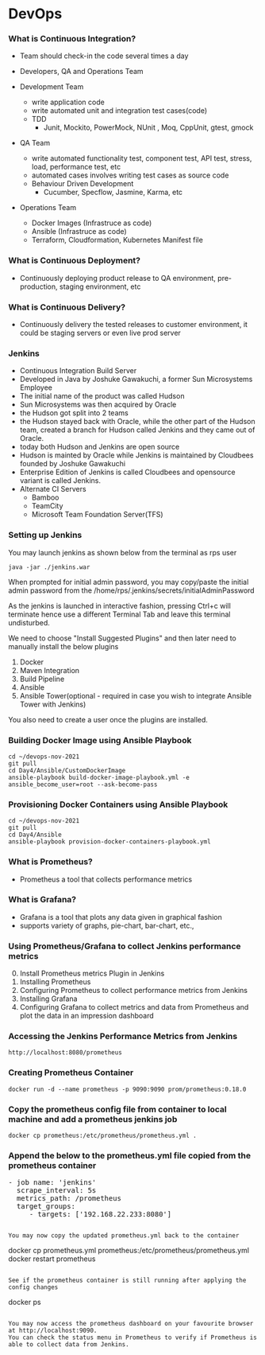 # DevOps

### What is Continuous Integration?
- Team should check-in the code several times a day
- Developers, QA and Operations Team

- Development Team
   - write application code
   - write automated unit and integration test cases(code)
   - TDD
      - Junit, Mockito, PowerMock, NUnit , Moq, CppUnit, gtest, gmock

- QA Team
   - write automated functionality test, component test, API test, stress, load, performance test, etc
   - automated cases involves writing test cases as source code
   - Behaviour Driven Development
       - Cucumber, Specflow, Jasmine, Karma, etc

- Operations Team
   - Docker Images (Infrastruce as code)
   - Ansible (Infrastruce as code)
   - Terraform, Cloudformation, Kubernetes Manifest file


### What is Continuous Deployment?
 - Continuously deploying product release to QA environment, pre-production, staging environment, etc


### What is Continuous Delivery?
 - Continuously delivery the tested releases to customer environment, it could be staging servers or even live prod server


### Jenkins
 - Continuous Integration Build Server
 - Developed in Java by Joshuke Gawakuchi, a former Sun Microsystems Employee
 - The initial name of the product was called Hudson
 - Sun Microsystems was then acquired by Oracle
 - the Hudson got split into 2 teams
 - the Hudson stayed back with Oracle, while the other part of the Hudson team, created a branch for Hudson called Jenkins and they came out of Oracle. 
 - today both Hudson and Jenkins are open source
 - Hudson is mainted by Oracle while Jenkins is maintained by Cloudbees founded by Joshuke Gawakuchi
 - Enterprise Edition of Jenkins is called Cloudbees and opensource variant is called Jenkins.
 - Alternate CI Servers
     - Bamboo
     - TeamCity
     - Microsoft Team Foundation Server(TFS)


### Setting up Jenkins
You may launch jenkins as shown below from the terminal as rps user
```
java -jar ./jenkins.war
```
When prompted for initial admin password, you may copy/paste the initial admin password from the /home/rps/.jenkins/secrets/initialAdminPassword

As the jenkins is launched in interactive fashion, pressing Ctrl+c will terminate hence use a different Terminal Tab and leave this terminal undisturbed.

We need to choose "Install Suggested Plugins" and then later need to manually install the below plugins
1. Docker
2. Maven Integration
3. Build Pipeline
4. Ansible
5. Ansible Tower(optional - required in case you wish to integrate Ansible Tower with Jenkins)

You also need to create a user once the plugins are installed.

### Building Docker Image using Ansible Playbook
```
cd ~/devops-nov-2021
git pull
cd Day4/Ansible/CustomDockerImage
ansible-playbook build-docker-image-playbook.yml -e ansible_become_user=root --ask-become-pass
```

### Provisioning Docker Containers using Ansible Playbook
```
cd ~/devops-nov-2021
git pull
cd Day4/Ansible
ansible-playbook provision-docker-containers-playbook.yml
```

### What is Prometheus?
- Prometheus a tool that collects performance metrics

### What is Grafana?
- Grafana is a tool that plots any data given in graphical fashion
- supports variety of graphs, pie-chart, bar-chart, etc.,

### Using Prometheus/Grafana to collect Jenkins performance metrics 

0. Install Prometheus metrics Plugin in Jenkins
1. Installing Prometheus
2. Configuring Prometheus to collect performance metrics from Jenkins
3. Installing Grafana
4. Configuring Grafana to collect metrics and data from Prometheus and plot the data in an impression dashboard


### Accessing the Jenkins Performance Metrics from Jenkins
```
http://localhost:8080/prometheus
```

### Creating Prometheus Container
```
docker run -d --name prometheus -p 9090:9090 prom/prometheus:0.18.0
```

### Copy the prometheus config file from container to local machine and add a prometheus jenkins job
```
docker cp prometheus:/etc/prometheus/prometheus.yml .
```

### Append the below to the prometheus.yml file copied from the prometheus container
<pre>
- job name: 'jenkins'
  scrape_interval: 5s
  metrics_path: /prometheus
  target_groups:
     - targets: ['192.168.22.233:8080']
</pre>
```

You may now copy the updated prometheus.yml back to the container
```
docker cp prometheus.yml prometheus:/etc/prometheus/prometheus.yml 
docker restart prometheus
```

See if the prometheus container is still running after applying the config changes
```
docker ps
```

You may now access the prometheus dashboard on your favourite browser at http://localhost:9090.
You can check the status menu in Prometheus to verify if Prometheus is able to collect data from Jenkins.


